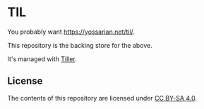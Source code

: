 # TIL

You probably want <https://yossarian.net/til/>.

This repository is the backing store for the above.

It's managed with [Tiller].

[Tiller]: https://github.com/woodruffw/tiller

## License

The contents of this repository are licensed under [CC BY-SA 4.0].

[CC BY-SA 4.0]: https://creativecommons.org/licenses/by-sa/4.0/

